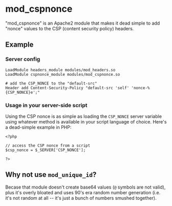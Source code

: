 # mod_cspnonce

"mod_cspnonce" is an Apache2 module that makes it dead simple to add "nonce" values to the CSP (content security policy) headers.

## Example

### Server config

```
LoadModule headers_module modules/mod_headers.so
LoadModule cspnonce_module modules/mod_cspnonce.so

# add the CSP_NONCE to the "default-src"
Header add Content-Security-Policy "default-src 'self' 'nonce-%{CSP_NONCE}e';"
```

### Usage in your server-side script

Using the CSP nonce is as simple as loading the `CSP_NONCE` server variable using whatever method is available in your script language of choice. Here's a dead-simple example in PHP:

```
<?php

// access the CSP nonce from a script
$csp_nonce = $_SERVER['CSP_NONCE'];

?>
```

## Why not use `mod_unique_id`?

Becase that module doesn't create base64 values (`@` symbols are not valid), plus it's overly bloated and uses 90's era random number generation (i.e. it's not random at all -- it's just a bunch of numbers smushed together).
